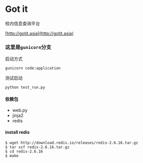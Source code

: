 Got it
=========
校内信息查询平台  

[http://gotit.asia](http://gotit.asia)

### 这里是`gunicorn`分支

启动方式

    gunicorn code:application

测试启动

    python test_run.py

#### 依赖包

+ web.py
+ jinja2
+ redis


#### install redis


    $ wget http://download.redis.io/releases/redis-2.6.16.tar.gz
    $ tar xzf redis-2.6.16.tar.gz
    $ cd redis-2.6.16
    $ make

